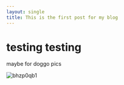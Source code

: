 ```yaml
---
layout: single
title: This is the first post for my blog
---
```

# testing testing
maybe for doggo pics

![bhzp0qb1](/Users/min/noodlemin.github.io/images/2024-02-16-post_test/bhzp0qb1.png)
